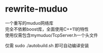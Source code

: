 # rewrite-muduo
一个重写的muduo网络库   
完全不依赖boost库，全面使用C++11的特性     
使用仅需包含mymuduo/TcpServer.h一个头文件

仅需 sudo ./autobuild.sh  即可自动编译安装
